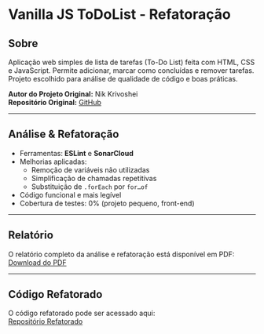 # Vanilla JS ToDoList - Refatoração

## Sobre
Aplicação web simples de lista de tarefas (To-Do List) feita com HTML, CSS e JavaScript. Permite adicionar, marcar como concluídas e remover tarefas. Projeto escolhido para análise de qualidade de código e boas práticas.

**Autor do Projeto Original:** Nik Krivoshei  
**Repositório Original:** [GitHub](https://github.com/nik-krivoshei)

---

## Análise & Refatoração
- Ferramentas: **ESLint** e **SonarCloud**  
- Melhorias aplicadas:  
  - Remoção de variáveis não utilizadas  
  - Simplificação de chamadas repetitivas  
  - Substituição de `.forEach` por `for…of`  
- Código funcional e mais legível  
- Cobertura de testes: 0% (projeto pequeno, front-end)

---

## Relatório
O relatório completo da análise e refatoração está disponível em PDF:  
[Download do PDF](https://github.com/user-attachments/files/23138493/TrabalhoQualidadeDeSoftwareEGovernança.pdf)

---

## Código Refatorado
O código refatorado pode ser acessado aqui:  
[Repositório Refatorado](https://github.com/caioxdev/Trabalho-Qualidade-de-Software-e-Governanca)
